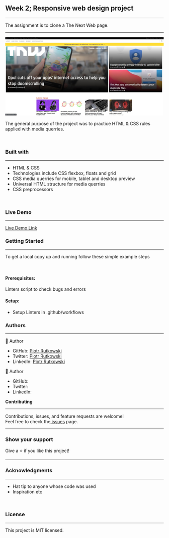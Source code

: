 <h2><b>Week 2; Responsive web design project</b></h2>
<hr>
<p>The assignment is to clone a The Next Web page.</p>
<hr>
<img src="projectpreview.jpg">
<br>
<p>The general purpose of the project was to practice HTML & CSS  rules applied with media querries.</p><br>
<h3><b>Built with</b></h3>
<hr>
<ul>
  <li>HTML & CSS</li> 
  <li>Technologies include CSS flexbox, floats and grid</li>
  <li>CSS media querries for mobile, tablet and desktop preview</li>
  <li>Universal HTML structure for media querries</li>
  <li>CSS preprocessors</li>
</ul>
<br>
<h3><b>Live Demo</b></h3>
<hr>
<a href="#">Live Demo Link</a><br>
<h3><b>Getting Started</b></h3>
<hr>
<p>To get a local copy up and running follow these simple example steps</p>
<br>
<h4><b>Prerequisites:</b></h4>Linters script to check bugs and errors
<h4><b>Setup:</b></h4><ul>
                         <li>Setup Linters in .github/workflows</li>
                      </ul>                             
                                                       
<h3><b>Authors</b></h3>
<hr>
 👤 Author<br>
   
<ul>
  <li>GitHub: <a href="https://github.com/Loosescrew022">Piotr Rutkowski</a></li>
  <li>Twitter: <a href="https://twitter.com/P_Rutkowski022">Piotr Rutkowski</a></li>
  <li>LinkedIn: <a href="https://www.linkedin.com/in/piotr-rutkowski-145004207/">Piotr Rutkowski</a></li>
</ul  
  
 <hr>
 👤 Author<br>
   
<ul>
  <li>GitHub: <a href=""></a></li>
  <li>Twitter: <a href=""></a></li>
  <li>LinkedIn: <a href=""></a></li>
</ul   

<h3><b>Contributing</b></h3>
<hr>
Contributions, issues, and feature requests are welcome!<br>
Feel free to check the<a href=""> issues</a> page.
<hr>
<h3><b>Show your support</b></h3>
Give a ⭐️ if you like this project!<hr>

<h3><b>Acknowledgments</b></h3>
<hr>
<ul>
  <li>Hat tip to anyone whose code was used</li>
  <li>Inspiration etc</li>
</ul>
<br>
<h3><b>License</b></h3>
<hr>
This project is MIT licensed.
